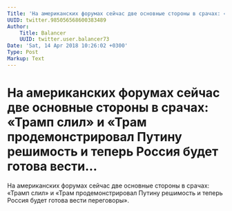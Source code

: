 ```yaml
---
Title: 'На американских форумах сейчас две основные стороны в срачах: «Трамп слил» и «Трам продемонстрировал Путину решимость и теперь Россия будет готова вести…'
UUID: twitter.985056568600383489
Author:
    Title: Balancer
    UUID: twitter.user.balancer73
Date: 'Sat, 14 Apr 2018 10:26:02 +0300'
Type: Post
Markup: Text
---
```


# На американских форумах сейчас две основные стороны в срачах: «Трамп слил» и «Трам продемонстрировал Путину решимость и теперь Россия будет готова вести…

На американских форумах сейчас две основные стороны в
срачах: «Трамп слил» и «Трам продемонстрировал Путину
решимость и теперь Россия будет готова вести переговоры».